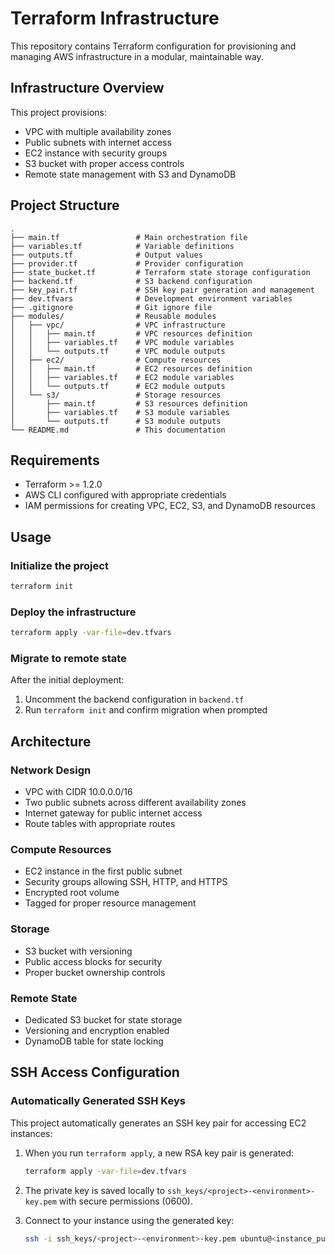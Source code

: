 # Terraform Infrastructure

This repository contains Terraform configuration for provisioning and managing AWS infrastructure in a modular, maintainable way.

## Infrastructure Overview

This project provisions:
- VPC with multiple availability zones
- Public subnets with internet access
- EC2 instance with security groups
- S3 bucket with proper access controls
- Remote state management with S3 and DynamoDB

## Project Structure

```
.
├── main.tf                 # Main orchestration file
├── variables.tf            # Variable definitions
├── outputs.tf              # Output values
├── provider.tf             # Provider configuration
├── state_bucket.tf         # Terraform state storage configuration
├── backend.tf              # S3 backend configuration
├── key_pair.tf             # SSH key pair generation and management
├── dev.tfvars              # Development environment variables
├── .gitignore              # Git ignore file
├── modules/                # Reusable modules
│   ├── vpc/                # VPC infrastructure
│   │   ├── main.tf         # VPC resources definition
│   │   ├── variables.tf    # VPC module variables
│   │   └── outputs.tf      # VPC module outputs
│   ├── ec2/                # Compute resources
│   │   ├── main.tf         # EC2 resources definition
│   │   ├── variables.tf    # EC2 module variables
│   │   └── outputs.tf      # EC2 module outputs
│   └── s3/                 # Storage resources
│       ├── main.tf         # S3 resources definition
│       ├── variables.tf    # S3 module variables
│       └── outputs.tf      # S3 module outputs
└── README.md               # This documentation
```

## Requirements

- Terraform >= 1.2.0
- AWS CLI configured with appropriate credentials
- IAM permissions for creating VPC, EC2, S3, and DynamoDB resources

## Usage

### Initialize the project
```bash
terraform init
```

### Deploy the infrastructure
```bash
terraform apply -var-file=dev.tfvars
```

### Migrate to remote state
After the initial deployment:
1. Uncomment the backend configuration in `backend.tf`
2. Run `terraform init` and confirm migration when prompted

## Architecture

### Network Design
- VPC with CIDR 10.0.0.0/16
- Two public subnets across different availability zones
- Internet gateway for public internet access
- Route tables with appropriate routes

### Compute Resources
- EC2 instance in the first public subnet
- Security groups allowing SSH, HTTP, and HTTPS
- Encrypted root volume
- Tagged for proper resource management

### Storage
- S3 bucket with versioning
- Public access blocks for security
- Proper bucket ownership controls

### Remote State
- Dedicated S3 bucket for state storage
- Versioning and encryption enabled
- DynamoDB table for state locking

## SSH Access Configuration

### Automatically Generated SSH Keys

This project automatically generates an SSH key pair for accessing EC2 instances:

1. When you run `terraform apply`, a new RSA key pair is generated:
   ```bash
   terraform apply -var-file=dev.tfvars
   ```

2. The private key is saved locally to `ssh_keys/<project>-<environment>-key.pem` 
   with secure permissions (0600).

3. Connect to your instance using the generated key:
   ```bash
   ssh -i ssh_keys/<project>-<environment>-key.pem ubuntu@<instance_public_ip>
   ```